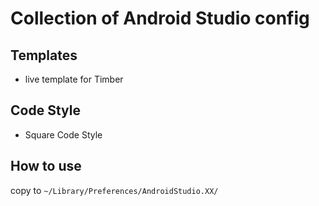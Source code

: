 # Collection of Android Studio config

## Templates
- live template for Timber

## Code Style
- Square Code Style


## How to use
copy to `~/Library/Preferences/AndroidStudio.XX/`
